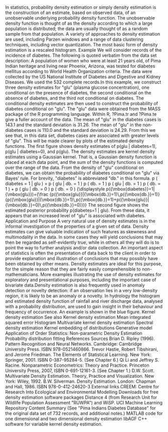 In statistics, probability density estimation or simply density
estimation is the construction of an estimate, based on observed data,
of an unobservable underlying probability density function. The
unobservable density function is thought of as the density according to
which a large population is distributed; the data are usually thought of
as a random sample from that population. A variety of approaches to
density estimation are used, including Parzen windows and a range of
data clustering techniques, including vector quantization. The most
basic form of density estimation is a rescaled histogram. Example We
will consider records of the incidence of diabetes. The following is
quoted verbatim from the data set description: A population of women who
were at least 21 years old, of Pima Indian heritage and living near
Phoenix, Arizona, was tested for diabetes mellitus according to World
Health Organization criteria. The data were collected by the US National
Institute of Diabetes and Digestive and Kidney Diseases. We used the 532
complete records.In this example, we construct three density estimates
for \"glu\" (plasma glucose concentration), one conditional on the
presence of diabetes, the second conditional on the absence of diabetes,
and the third not conditional on diabetes. The conditional density
estimates are then used to construct the probability of diabetes
conditional on \"glu\". The \"glu\" data were obtained from the MASS
package of the R programming language. Within R, ?Pima.tr and ?Pima.te
give a fuller account of the data. The mean of \"glu\" in the diabetes
cases is 143.1 and the standard deviation is 31.26. The mean of \"glu\"
in the non-diabetes cases is 110.0 and the standard deviation is 24.29.
From this we see that, in this data set, diabetes cases are associated
with greater levels of \"glu\". This will be made clearer by plots of
the estimated density functions. The first figure shows density
estimates of p(glu \| diabetes=1), p(glu \| diabetes=0), and p(glu). The
density estimates are kernel density estimates using a Gaussian kernel.
That is, a Gaussian density function is placed at each data point, and
the sum of the density functions is computed over the range of the data.
From the density of \"glu\" conditional on diabetes, we can obtain the
probability of diabetes conditional on \"glu\" via Bayes\' rule. For
brevity, \"diabetes\" is abbreviated \"db.\" in this formula. p (
diabetes = 1 \| glu ) = p ( glu \| db. = 1 ) p ( db. = 1 ) p ( glu \|
db. = 1 ) p ( db. = 1 ) + p ( glu \| db. = 0 ) p ( db. = 0 )
{\\displaystyle p({\\mbox{diabetes}}=1\|{\\mbox{glu}})={\\frac
{p({\\mbox{glu}}\|{\\mbox{db.}}=1)\\,p({\\mbox{db.}}=1)}{p({\\mbox{glu}}\|{\\mbox{db.}}=1)\\,p({\\mbox{db.}}=1)+p({\\mbox{glu}}\|{\\mbox{db.}}=0)\\,p({\\mbox{db.}}=0)}}}
The second figure shows the estimated posterior probability p(diabetes=1
\| glu). From these data, it appears that an increased level of \"glu\"
is associated with diabetes. Application and Purpose A very natural use
of density estimates is in the informal investigation of the properties
of a given set of data. Density estimates can give valuable indication
of such features as skewness and multimodality in the data. In some
cases they will yield conclusions that may then be regarded as
self-evidently true, while in others all they will do is to point the
way to further analysis and/or data collection. An important aspect of
statistics is often the presentation of data back to the client in order
to provide explanation and illustration of conclusions that may possibly
have been obtained by other means. Density estimates are ideal for this
purpose, for the simple reason that they are fairly easily
comprehensible to non-mathematicians. More examples illustrating the use
of density estimates for exploratory and presentational purposes,
including the important case of bivariate data.Density estimation is
also frequently used in anomaly detection or novelty detection: if an
observation lies in a very low-density region, it is likely to be an
anomaly or a novelty. In hydrology the histogram and estimated density
function of rainfall and river discharge data, analysed with a
probability distribution, are used to gain insight in their behaviour
and frequency of occurrence. An example is shown in the blue figure.
Kernel density estimation See also Kernel density estimation Mean
integrated squared error Histogram Multivariate kernel density
estimation Spectral density estimation Kernel embedding of distributions
Generative model Application of Order Statistics: Non-parametric Density
Estimation Probability distribution fitting References Sources Brian D.
Ripley (1996). Pattern Recognition and Neural Networks. Cambridge:
Cambridge University Press. ISBN 978-0521460866. Trevor Hastie, Robert
Tibshirani, and Jerome Friedman. The Elements of Statistical Learning.
New York: Springer, 2001. ISBN 0-387-95284-5. (See Chapter 6.) Qi Li and
Jeffrey S. Racine. Nonparametric Econometrics: Theory and Practice.
Princeton University Press, 2007, ISBN 0-691-12161-3. (See Chapter 1.)
D.W. Scott. Multivariate Density Estimation. Theory, Practice and
Visualization. New York: Wiley, 1992. B.W. Silverman. Density
Estimation. London: Chapman and Hall, 1986. ISBN 978-0-412-24620-3
External links CREEM: Centre for Research Into Ecological and
Environmental Modelling Downloads for free density estimation software
packages Distance 4 (from Research Unit for Wildlife Population
Assessment \"RUWPA\") and WiSP. UCI Machine Learning Repository Content
Summary (See \"Pima Indians Diabetes Database\" for the original data
set of 732 records, and additional notes.) MATLAB code for one
dimensional and two dimensional density estimation libAGF C++ software
for variable kernel density estimation.
